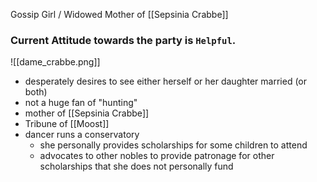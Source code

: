 Gossip Girl / Widowed Mother of [[Sepsinia Crabbe]]
### Current Attitude towards the party is `Helpful`.

![[dame_crabbe.png]]

- desperately desires to see either herself or her daughter married (or both) 
- not a huge fan of "hunting"
- mother of [[Sepsinia Crabbe]]
- Tribune of [[Moost]]
- dancer runs a conservatory 
	- she personally provides scholarships for some children to attend
	- advocates to other nobles to provide patronage for other scholarships that she does not personally fund



